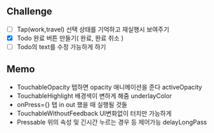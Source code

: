 ## Challenge

- [ ] Tap(work,travel) 선택 상태를 기억하고 재실행시 보여주기
- [x] Todo 완료 버튼 만들기( 완료, 완료 취소 )
- [ ] Todo의 text를 수정 가능하게 하기

## Memo

- TouchableOpacity 탭하면 opacity 애니메이션을 준다 activeOpacity
- TouchableHighlight 배경색이 변하게 해줌 underlayColor
- onPress={} 탭 in out 했을 때 실행될 것들
- TouchableWithoutFeedback UI변화없이 터치만 가능하게
- Pressable 위의 속성 및 긴시간 누르는 경우 등 제어가능 delayLongPass
